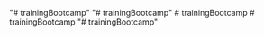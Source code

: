 "# trainingBootcamp" 
"# trainingBootcamp" 
#   t r a i n i n g B o o t c a m p  
 #   t r a i n i n g B o o t c a m p  
 "# trainingBootcamp" 
